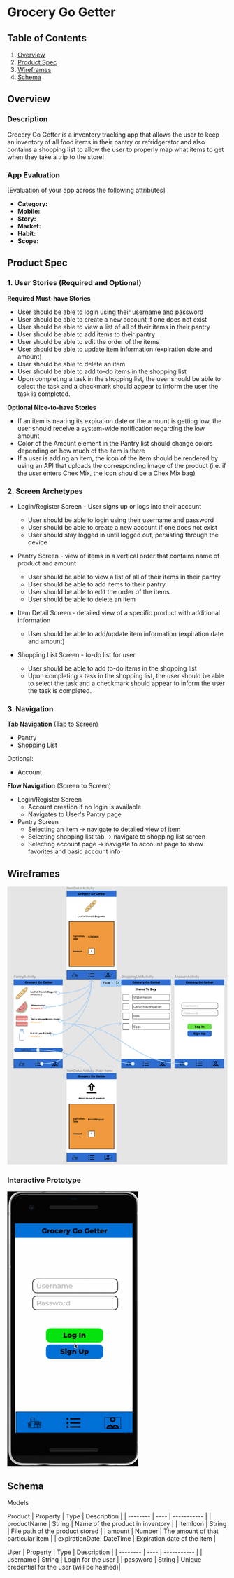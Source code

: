 # Grocery Go Getter

## Table of Contents
1. [Overview](#Overview)
1. [Product Spec](#Product-Spec)
1. [Wireframes](#Wireframes)
2. [Schema](#Schema)

## Overview
### Description
Grocery Go Getter is a inventory tracking app that allows the user to keep an inventory of all food items in their pantry or refridgerator and also contains a shopping list to allow the user to properly map what items to get when they take a trip to the store!

### App Evaluation
[Evaluation of your app across the following attributes]
- **Category:**
- **Mobile:**
- **Story:**
- **Market:**
- **Habit:**
- **Scope:**

## Product Spec

### 1. User Stories (Required and Optional)

**Required Must-have Stories**

* User should be able to login using their username and password
* User should be able to create a new account if one does not exist
* User should be able to view a list of all of their items in their pantry
* User should be able to add items to their pantry
* User should be able to edit the order of the items
* User should be able to update item information (expiration date and amount)
* User should be able to delete an item
* User should be able to add to-do items in the shopping list
* Upon completing a task in the shopping list, the user should be able to select the task and a checkmark should appear to inform the user the task is completed.

**Optional Nice-to-have Stories**

* If an item is nearing its expiration date or the amount is getting low, the user should receive a system-wide notification regarding the low amount
* Color of the Amount element in the Pantry list should change colors depending on how much of the item is there
* If a user is adding an item, the icon of the item should be rendered by using an API that uploads the corresponding image of the product (i.e. if the user enters Chex Mix, the icon should be a Chex Mix bag)

### 2. Screen Archetypes

* Login/Register Screen - User signs up or logs into their account
   * User should be able to login using their username and password
    * User should be able to create a new account if one does not exist
    * User should stay logged in until logged out, persisting through the device

* Pantry Screen - view of items in a vertical order that contains name of product and amount
    * User should be able to view a list of all of their items in their pantry
    * User should be able to add items to their pantry
    * User should be able to edit the order of the items
    * User should be able to delete an item

* Item Detail Screen - detailed view of a specific product with additional information
    * User should be able to add/update item information (expiration date and amount)
    
* Shopping List Screen - to-do list for user
    * User should be able to add to-do items in the shopping list
    * Upon completing a task in the shopping list, the user should be able to select the task and a checkmark should appear to inform the user the task is completed.

### 3. Navigation

**Tab Navigation** (Tab to Screen)

* Pantry
* Shopping List

Optional:
* Account

**Flow Navigation** (Screen to Screen)

* Login/Register Screen
   * Account creation if no login is available
   * Navigates to User's Pantry page
* Pantry Screen
   * Selecting an item -> navigate to detailed view of item
   * Selecting shopping list tab -> navigate to shopping list screen
   * Selecting account page -> navigate to account page to show favorites and basic account info

## Wireframes
<img src="figma/wireframe.png" width=600>

### Interactive Prototype
<img src="figma/wireframe_walkthrough.gif" width=300>

## Schema
Models

Product
| Property | Type | Description |
| -------- | ---- | ----------- |
| productName | String | Name of the product in inventory |
| itemIcon | String | File path of the product stored |
| amount | Number | The amount of that particular item |
| expirationDate| DateTime | Expiration date of the item |

User
| Property | Type | Description |
| -------- | ---- | ----------- |
| username | String | Login for the user |
| password | String | Unique credential for the user (will be hashed)|
